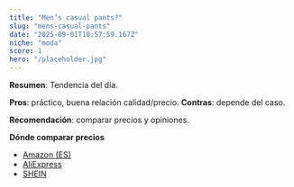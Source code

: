 ```yaml
---
title: "Men’s casual pants?"
slug: "mens-casual-pants"
date: "2025-09-01T10:57:59.167Z"
niche: "moda"
score: 1
hero: "/placeholder.jpg"
---
```


**Resumen**: Tendencia del día.

**Pros**: práctico, buena relación calidad/precio. **Contras**: depende del caso.

**Recomendación**: comparar precios y opiniones.

**Dónde comparar precios**
- [Amazon (ES)](https://www.amazon.es/s?k=Men%E2%80%99s+casual+pants%3F&tag=teknovashop25-21)
- [AliExpress](https://www.aliexpress.com/wholesale?SearchText=Men%E2%80%99s+casual+pants%3F)
- [SHEIN](https://www.shein.com/pdsearch?q=Men%E2%80%99s+casual+pants%3F)
